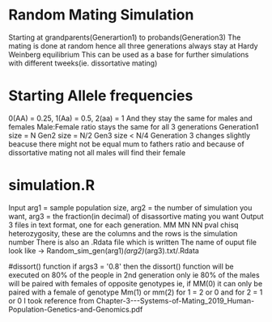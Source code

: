 # Random Mating Simulation
Starting at grandparents(Generartion1) to probands(Generation3)
The mating is done at random hence all three generations always stay at Hardy Weinberg equilibrium
This can be used as a base for further simulations with different tweeks(ie. dissortative mating)

# Starting Allele frequencies 
0(AA) = 0.25, 1(Aa) = 0.5, 2(aa) = 1
And they stay the same for males and females
Male:Female ratio stays the same for all 3 generations
Generation1 size = N
Gen2 size = N/2
Gen3 size < N/4 
Generation 3 changes slightly beacuse there might not be equal mum to fathers ratio
and because of dissortative mating not all males will find their female


# simulation.R

Input
arg1 = sample population size, arg2 = the number of simulation you want, arg3 = the fraction(in decimal) of disassortive mating you want 
Output
3 files in text format, one for each generation. 
MM MN NN pval chisq heterozygosity, these are the columns and the rows is the simulation number
There is also an .Rdata file which is written
The name of ouput file look like -> Random_sim_gen(arg1)_(arg2)_(arg3).txt/.Rdata

#dissort() function
if args3 = '0.8' then the dissort() function will be executed on 80% of the people in 2nd generation only
ie 80% of the  males will be paired with females of opposite genotypes 
ie, if MM(0) it can only be paired with a female of genotype Mm(1) or mm(2)
for 1 = 2 or 0
and for 2 = 1 or 0
I took reference from Chapter-3---Systems-of-Mating_2019_Human-Population-Genetics-and-Genomics.pdf





